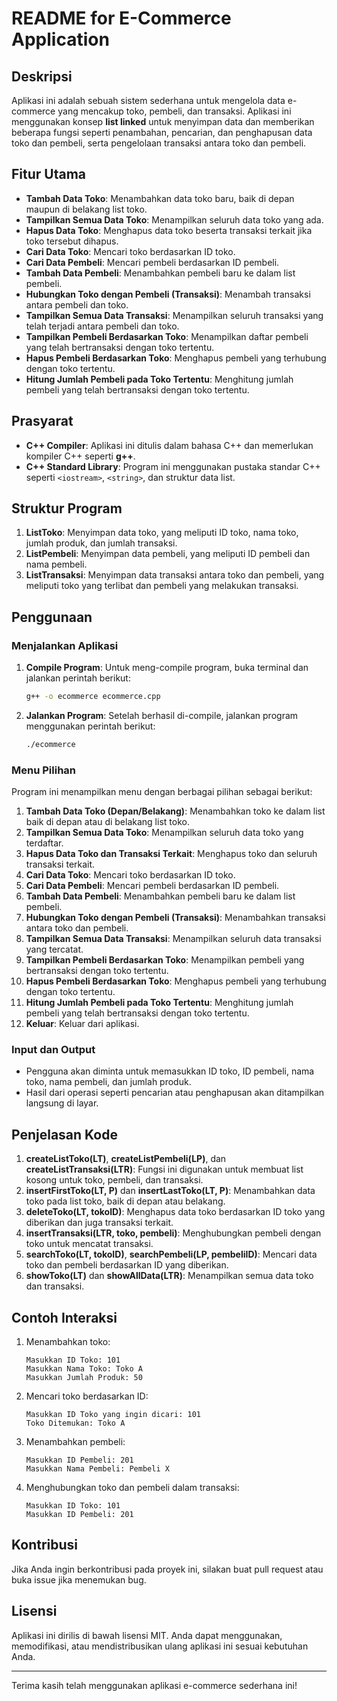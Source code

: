 # README for E-Commerce Application

## Deskripsi

Aplikasi ini adalah sebuah sistem sederhana untuk mengelola data e-commerce yang mencakup toko, pembeli, dan transaksi. Aplikasi ini menggunakan konsep **list linked** untuk menyimpan data dan memberikan beberapa fungsi seperti penambahan, pencarian, dan penghapusan data toko dan pembeli, serta pengelolaan transaksi antara toko dan pembeli.

## Fitur Utama

- **Tambah Data Toko**: Menambahkan data toko baru, baik di depan maupun di belakang list toko.
- **Tampilkan Semua Data Toko**: Menampilkan seluruh data toko yang ada.
- **Hapus Data Toko**: Menghapus data toko beserta transaksi terkait jika toko tersebut dihapus.
- **Cari Data Toko**: Mencari toko berdasarkan ID toko.
- **Cari Data Pembeli**: Mencari pembeli berdasarkan ID pembeli.
- **Tambah Data Pembeli**: Menambahkan pembeli baru ke dalam list pembeli.
- **Hubungkan Toko dengan Pembeli (Transaksi)**: Menambah transaksi antara pembeli dan toko.
- **Tampilkan Semua Data Transaksi**: Menampilkan seluruh transaksi yang telah terjadi antara pembeli dan toko.
- **Tampilkan Pembeli Berdasarkan Toko**: Menampilkan daftar pembeli yang telah bertransaksi dengan toko tertentu.
- **Hapus Pembeli Berdasarkan Toko**: Menghapus pembeli yang terhubung dengan toko tertentu.
- **Hitung Jumlah Pembeli pada Toko Tertentu**: Menghitung jumlah pembeli yang telah bertransaksi dengan toko tertentu.

## Prasyarat

- **C++ Compiler**: Aplikasi ini ditulis dalam bahasa C++ dan memerlukan kompiler C++ seperti **g++**.
- **C++ Standard Library**: Program ini menggunakan pustaka standar C++ seperti `<iostream>`, `<string>`, dan struktur data list.

## Struktur Program

1. **ListToko**: Menyimpan data toko, yang meliputi ID toko, nama toko, jumlah produk, dan jumlah transaksi.
2. **ListPembeli**: Menyimpan data pembeli, yang meliputi ID pembeli dan nama pembeli.
3. **ListTransaksi**: Menyimpan data transaksi antara toko dan pembeli, yang meliputi toko yang terlibat dan pembeli yang melakukan transaksi.

## Penggunaan

### Menjalankan Aplikasi

1. **Compile Program**: 
   Untuk meng-compile program, buka terminal dan jalankan perintah berikut:
   ```bash
   g++ -o ecommerce ecommerce.cpp
   ```

2. **Jalankan Program**: 
   Setelah berhasil di-compile, jalankan program menggunakan perintah berikut:
   ```bash
   ./ecommerce
   ```

### Menu Pilihan

Program ini menampilkan menu dengan berbagai pilihan sebagai berikut:

1. **Tambah Data Toko (Depan/Belakang)**: Menambahkan toko ke dalam list baik di depan atau di belakang list toko.
2. **Tampilkan Semua Data Toko**: Menampilkan seluruh data toko yang terdaftar.
3. **Hapus Data Toko dan Transaksi Terkait**: Menghapus toko dan seluruh transaksi terkait.
4. **Cari Data Toko**: Mencari toko berdasarkan ID toko.
5. **Cari Data Pembeli**: Mencari pembeli berdasarkan ID pembeli.
6. **Tambah Data Pembeli**: Menambahkan pembeli baru ke dalam list pembeli.
7. **Hubungkan Toko dengan Pembeli (Transaksi)**: Menambahkan transaksi antara toko dan pembeli.
8. **Tampilkan Semua Data Transaksi**: Menampilkan seluruh data transaksi yang tercatat.
9. **Tampilkan Pembeli Berdasarkan Toko**: Menampilkan pembeli yang bertransaksi dengan toko tertentu.
10. **Hapus Pembeli Berdasarkan Toko**: Menghapus pembeli yang terhubung dengan toko tertentu.
11. **Hitung Jumlah Pembeli pada Toko Tertentu**: Menghitung jumlah pembeli yang telah bertransaksi dengan toko tertentu.
12. **Keluar**: Keluar dari aplikasi.

### Input dan Output

- Pengguna akan diminta untuk memasukkan ID toko, ID pembeli, nama toko, nama pembeli, dan jumlah produk.
- Hasil dari operasi seperti pencarian atau penghapusan akan ditampilkan langsung di layar.

## Penjelasan Kode

1. **createListToko(LT)**, **createListPembeli(LP)**, dan **createListTransaksi(LTR)**: Fungsi ini digunakan untuk membuat list kosong untuk toko, pembeli, dan transaksi.
2. **insertFirstToko(LT, P)** dan **insertLastToko(LT, P)**: Menambahkan data toko pada list toko, baik di depan atau belakang.
3. **deleteToko(LT, tokoID)**: Menghapus data toko berdasarkan ID toko yang diberikan dan juga transaksi terkait.
4. **insertTransaksi(LTR, toko, pembeli)**: Menghubungkan pembeli dengan toko untuk mencatat transaksi.
5. **searchToko(LT, tokoID)**, **searchPembeli(LP, pembeliID)**: Mencari data toko dan pembeli berdasarkan ID yang diberikan.
6. **showToko(LT)** dan **showAllData(LTR)**: Menampilkan semua data toko dan transaksi.

## Contoh Interaksi

1. Menambahkan toko:
   ```
   Masukkan ID Toko: 101
   Masukkan Nama Toko: Toko A
   Masukkan Jumlah Produk: 50
   ```

2. Mencari toko berdasarkan ID:
   ```
   Masukkan ID Toko yang ingin dicari: 101
   Toko Ditemukan: Toko A
   ```

3. Menambahkan pembeli:
   ```
   Masukkan ID Pembeli: 201
   Masukkan Nama Pembeli: Pembeli X
   ```

4. Menghubungkan toko dan pembeli dalam transaksi:
   ```
   Masukkan ID Toko: 101
   Masukkan ID Pembeli: 201
   ```

## Kontribusi

Jika Anda ingin berkontribusi pada proyek ini, silakan buat pull request atau buka issue jika menemukan bug.

## Lisensi

Aplikasi ini dirilis di bawah lisensi MIT. Anda dapat menggunakan, memodifikasi, atau mendistribusikan ulang aplikasi ini sesuai kebutuhan Anda.

---

Terima kasih telah menggunakan aplikasi e-commerce sederhana ini!
